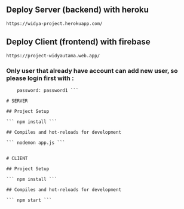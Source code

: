 ## Deploy Server (backend) with heroku
 ```https://widya-project.herokuapp.com/ ```
 
## Deploy Client (frontend) with firebase
```https://project-widyautama.web.app/ ```

### Only user that already have account can add new user, so please login first with :
``` email: giovanny@mail.com
    password: password1 ```

# SERVER

## Project Setup

``` npm install ```

## Compiles and hot-reloads for development

``` nodemon app.js ```


# CLIENT

## Project Setup

``` npm install ```

## Compiles and hot-reloads for development

``` npm start ```




